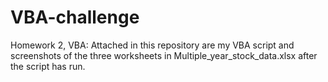 # VBA-challenge
Homework 2, VBA:
Attached in this repository are my VBA script and screenshots of the three worksheets in Multiple_year_stock_data.xlsx after the script has run.
